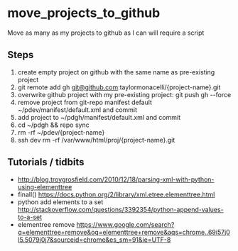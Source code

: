 move_projects_to_github
=======================
Move as many as my projects to github as I can will require a script

Steps
-----
1. create empty project on github with the same name as pre-existing project
2. git remote add gh git@github.com:taylormonacelli/{project-name}.git
3. overwrite github project with my pre-existing project: git push gh --force
4. remove project from git-repo manifest default ~/pdev/manifest/default.xml and commit
5. add project to ~/pdgh/manifest/default.xml and commit
6. cd ~/pdgh && repo sync
7. rm -rf ~/pdev/{project-name}
8. ssh dev rm -rf /var/www/html/proj/{project-name}.git

Tutorials / tidbits
------------------------------------
* http://blog.troygrosfield.com/2010/12/18/parsing-xml-with-python-using-elementtree
* finall() https://docs.python.org/2/library/xml.etree.elementtree.html
* python add elements to a set http://stackoverflow.com/questions/3392354/python-append-values-to-a-set
* elementree remove https://www.google.com/search?q=elementtree+remove&oq=elementtree+remove&aqs=chrome..69i57j0l5.5079j0j7&sourceid=chrome&es_sm=91&ie=UTF-8
